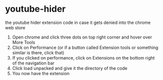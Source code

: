 # youtube-hider
the youtube hider extension code in case it gets denied into the chrome web store
1. Open chrome and click three dots on top right corner and hover over More Tools
2. Click on Performance (or if a button called Extension tools or something similar is there, click that)
3. If you clicked on performance, click on Extensions on the bottom right of the navigation bar
4. Click load unpacked and give it the directory of the code
5. You now have the extension
